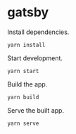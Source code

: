 # gatsby

Install dependencies.
```
yarn install
```

Start development.
```
yarn start
```

Build the app.
```
yarn build
```

Serve the built app.
```
yarn serve
```
